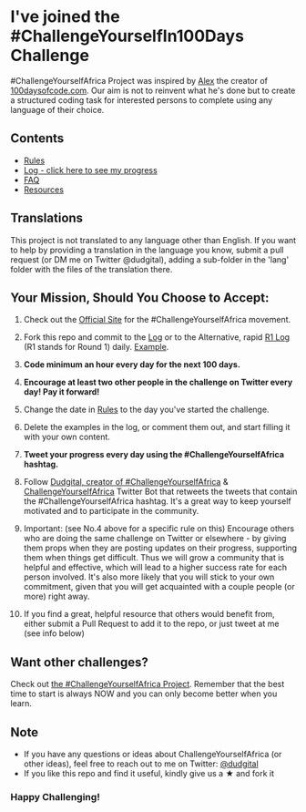 # I've joined the #ChallengeYourselfIn100Days Challenge

#ChallengeYourselfAfrica Project was inspired by [Alex](https://github.com/ka11away) the creator of [100daysofcode.com](http://100daysofcode.com/). Our aim is not to reinvent what he's done but to create a structured coding task for interested persons to complete using any language of their choice.

## Contents

* [Rules](rules.md)
* [Log - click here to see my progress](log.md)
* [FAQ](FAQ.md)
* [Resources](resources.md)

## Translations
This project is not translated to any language other than English. If you want to help by providing a translation in the language you know, submit a pull request (or DM me on Twitter @dudgital), adding a sub-folder in the 'lang' folder with the files of the translation there.

## Your Mission, Should You Choose to Accept:

1. Check out the [Official Site](http://dudgital.com/challenge-yourself-africa) for the #ChallengeYourselfAfrica movement. 
<!-- Connect with others on the platform of your choice from this list: www.100DaysOfCode.com/connect
    Also, [here](https://www.100daysofcode.com/slack) is a invite link to the 100DaysOfCode Slack channel -->
    
<!-- 1.  Read [Join the #100DaysOfCode](https://medium.freecodecamp.com/join-the-100daysofcode-556ddb4579e4) -->

2. Fork this repo and commit to the [Log](log.md) or to the Alternative, rapid [R1 Log](r1-log.md) (R1 stands for Round 1) daily. [Example](https://github.com/Kallaway/100-days-kallaway-log).

3.  **Code minimum an hour every day for the next 100 days.**

4.  **Encourage at least two other people in the challenge on Twitter every day! Pay it forward!**

5.  Change the date in [Rules](rules.md) to the day you've started the challenge.

6.  Delete the examples in the log, or comment them out, and start filling it with your own content.

7.  **Tweet your progress every day using the #ChallengeYourselfAfrica hashtag.**

8.  Follow [Dudgital, creator of #ChallengeYourselfAfrica](https://twitter.com/dudgital) & [ChallengeYourselfAfrica](https://twitter.com/) Twitter Bot that retweets the tweets that contain the #ChallengeYourselfAfrica hashtag. It's a great way to keep yourself motivated and to participate in the community. 
<!-- Thanks [@amanhimself](https://twitter.com/amanhimself) for creating it! -->

9.  Important: (see No.4 above for a specific rule on this) Encourage others who are doing the same challenge on Twitter or elsewhere - by giving them props when they are posting updates on their progress, supporting them when things get difficult. Thus we will grow a community that is helpful and effective, which will lead to a higher success rate for each person involved. It's also more likely that you will stick to your own commitment, given that you will get acquainted with a couple people (or more) right away.

10.  If you find a great, helpful resource that others would benefit from, either submit a Pull Request to add it to the repo, or just tweet at me (see info below)

## Want other challenges?

Check out [the #ChallengeYourselfAfrica Project](https://dudgital.com/). Remember that the best time to start is always NOW and you can only become better when you learn.
<!-- 
I recommend that you commit to no more than 2-3 challenges at a time, ideally 

2. If you are doing the #100DaysOfCode which involves a lot of mental activity, try the [#100DaysOfHealth](http://dudgital.com/where-x-is/health/), or [#100DaysOfFitness](http://dudgital.com/challenges/) challenges. There is so much more on the site, check all of them out and choose the ones you want to acquire! Languages, writing, meditation, journaling, cooking, and more! 
-->

## Note

* If you have any questions or ideas about ChallengeYourselfAfrica (or other ideas), feel free to reach out to me on Twitter: [@dudgital](https://twitter.com/dudgital)
* If you like this repo and find it useful, kindly give us a &#9733; and fork it


### Happy Challenging!
